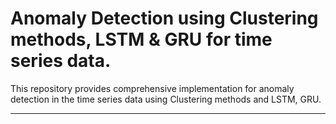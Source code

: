 # Anomaly Detection using Clustering methods, LSTM & GRU for time series data.

This repository provides comprehensive implementation for anomaly detection in the time series data using Clustering methods and LSTM, GRU.

---
